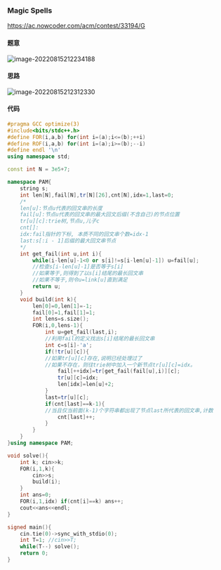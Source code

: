 ### Magic Spells

https://ac.nowcoder.com/acm/contest/33194/G

#### 题意



![image-20220815212234188](https://nme-200t.oss-cn-hangzhou.aliyuncs.com/template/202208152122237.png)

#### 思路

![image-20220815212312330](https://nme-200t.oss-cn-hangzhou.aliyuncs.com/template/202208152123371.png)

#### 代码

```cpp
#pragma GCC optimize(3)
#include<bits/stdc++.h>
#define FOR(i,a,b) for(int i=(a);i<=(b);++i)
#define ROF(i,a,b) for(int i=(a);i>=(b);--i)
#define endl '\n'
using namespace std;

const int N = 3e5+7;

namespace PAM{
    string s;
    int len[N],fail[N],tr[N][26],cnt[N],idx=1,last=0;
    /*
    len[u]:节点u代表的回文串的长度
    fail[u]:节点u代表的回文串的最大回文后缀(不含自己)的节点位置
    tr[u][c]:trie树,节点u,儿子c
    cnt[]:
    idx:fail指针的下标, 本质不同的回文串个数=idx-1
    last:s[:i - 1]后缀的最大回文串节点
    */
    int get_fail(int u,int i){
    	while(i-len[u]-1<0 or s[i]!=s[i-len[u]-1]) u=fail[u];
    	//检查s[i-len[u]-1]是否等于s[i]
        //如果等于,则得到了以s[i]结尾的最长回文串
        //如果不等于,则令u=link[u]直到满足
    	return u;
    }
    void build(int k){
    	len[0]=0,len[1]=-1;
    	fail[0]=1,fail[1]=1;
    	int lens=s.size();
    	FOR(i,0,lens-1){
    		int u=get_fail(last,i);
    		//利用fail的定义找出s[i]结尾的最长回文串
    		int c=s[i]-'a';
    		if(!tr[u][c]){
    		//如果tr[u][c]存在,说明已经处理过了
    		//如果不存在，则往trie树中加入一个新节点tr[u][c]=idx。
    			fail[++idx]=tr[get_fail(fail[u],i)][c];
    			tr[u][c]=idx;
    			len[idx]=len[u]+2;
    		}
    		last=tr[u][c];
    		if(cnt[last]==k-1){
            //当且仅当前面(k-1)个字符串都出现了节点last所代表的回文串,计数
    		    cnt[last]++;
            }
    	}
    }
}using namespace PAM;

void solve(){
    int k; cin>>k; 
    FOR(i,1,k){
        cin>>s;
        build(i);
    }
    int ans=0;
	FOR(i,1,idx) if(cnt[i]==k) ans++;
    cout<<ans<<endl;
}

signed main(){
    cin.tie(0)->sync_with_stdio(0);
    int T=1; //cin>>T;
    while(T--) solve();
    return 0;
}
```

